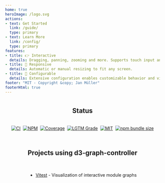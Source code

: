 ```yaml
---
home: true
heroImage: /logo.svg
actions:
- text: Get Started
  link: /guide/
  type: primary
- text: Learn More
  link: /config/
  type: primary
features:
- title: 👉 Interactive
  details: Dragging, panning, zooming and more. Supports touch input and uses multi-touch.
- title: 📱 Responsive
  details: Automatic or manual resizing to fit any screen.
- title: 🔧 Configurable
  details: Extensive configuration enables customizable behavior and visuals
footer: "MIT - Copyright &copy; Jan Müller"
footerHtml: true
---
```


<div id="status" style="margin-top: 40px">
  <h2 style="text-align: center">Status</h2>
  <div id="badges" style="align-items: center; display: flex; flex-wrap: wrap; justify-content: center; gap: 0.5rem; padding: 19.2px;">
    <a href="https://github.com/DerYeger/d3-graph-controller/actions/workflows/ci.yml">
      <img alt="CI" src="https://img.shields.io/github/workflow/status/DerYeger/d3-graph-controller/CI?label=ci&logo=github&color=#4DC71F">
    </a>
    <a href="https://www.npmjs.com/package/d3-graph-controller">
      <img alt="NPM" src="https://img.shields.io/npm/v/d3-graph-controller?logo=npm">
    </a>
    <a href="https://codecov.io/gh/DerYeger/d3-graph-controller">
      <img alt="Coverage" src="https://codecov.io/gh/DerYeger/d3-graph-controller/branch/master/graph/badge.svg?token=p35W6u2noe">
    </a>
    <a href="https://lgtm.com/projects/g/DerYeger/d3-graph-controller">
      <img alt="LGTM Grade" src="https://img.shields.io/lgtm/grade/javascript/github/DerYeger/d3-graph-controller?logo=lgtm">
    </a>
    <a href="https://opensource.org/licenses/MIT">
      <img alt="MIT" src="https://img.shields.io/npm/l/d3-graph-controller?color=%234DC71F">
    </a>
    <a href="https://bundlephobia.com/package/d3-graph-controller">
      <img alt="npm bundle size" src="https://img.shields.io/bundlephobia/minzip/d3-graph-controller">
    </a>
  </div>
</div>

<div id="projects" style="margin-top: 40px">
  <h2 style="text-align: center">Projects using d3-graph-controller</h2>
<section style="align-items: center; display: flex; flex-direction: column; padding: 19.2px;">

- [Vitest](https://vitest.dev/) - Visualization of interactive module graphs
</section>
</div>

